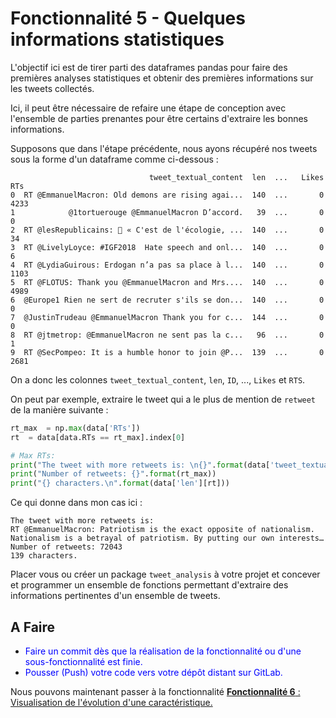 # Fonctionnalité 5 - Quelques informations statistiques

L'objectif ici est de tirer parti des dataframes pandas pour faire des premières analyses statistiques et obtenir des premières informations sur les tweets collectés.

Ici, il peut être nécessaire de refaire une étape de conception avec l'ensemble de parties prenantes pour être certains d'extraire les bonnes informations.


Supposons que dans l'étape précédente, nous ayons récupéré nos tweets sous la forme d'un dataframe comme ci-dessous :


```
                               tweet_textual_content  len  ...   Likes   RTs
0  RT @EmmanuelMacron: Old demons are rising agai...  140  ...       0  4233
1            @1tortuerouge @EmmanuelMacron D’accord.   39  ...       0     0
2  RT @lesRepublicains: 🌱 « C'est de l'écologie, ...  140  ...       0    34
3  RT @LivelyLoyce: #IGF2018  Hate speech and onl...  140  ...       0     6
4  RT @LydiaGuirous: Erdogan n’a pas sa place à l...  140  ...       0  1103
5  RT @FLOTUS: Thank you @EmmanuelMacron and Mrs....  140  ...       0  4989
6  @Europe1 Rien ne sert de recruter s'ils se don...  140  ...       0     0
7  @JustinTrudeau @EmmanuelMacron Thank you for c...  144  ...       0     0
8  RT @jtmetrop: @EmmanuelMacron ne sent pas la c...   96  ...       0     1
9  RT @SecPompeo: It is a humble honor to join @P...  139  ...       0  2681
```
On a donc les colonnes `tweet_textual_content`, `len`, `ID`, ..., `Likes` et `RTS`.

On peut par exemple, extraire le tweet qui a le plus de mention de `retweet` de la manière suivante :


```PYTHON
rt_max  = np.max(data['RTs'])
rt  = data[data.RTs == rt_max].index[0]

# Max RTs:
print("The tweet with more retweets is: \n{}".format(data['tweet_textual_content'][rt]))
print("Number of retweets: {}".format(rt_max))
print("{} characters.\n".format(data['len'][rt]))
```
Ce qui donne dans mon cas ici :

```
The tweet with more retweets is: 
RT @EmmanuelMacron: Patriotism is the exact opposite of nationalism. Nationalism is a betrayal of patriotism. By putting our own interests…
Number of retweets: 72043
139 characters.

```

Placer vous ou créer un package `tweet_analysis` à votre projet et concever et programmer un ensemble de fonctions permettant d'extraire des informations pertinentes d'un ensemble de tweets.


## A Faire

+ <span style='color:blue'>Faire un commit dès que la réalisation de la  fonctionnalité ou d'une sous-fonctionnalité est finie.</span> 
+ <span style='color:blue'>Pousser (Push) votre code vers votre dépôt distant sur GitLab.</span> 


Nous pouvons maintenant passer à la fonctionnalité [**Fonctionnalité 6** : Visualisation de l'évolution d'une caractéristique.](./S2_TweetTimeSeries.md)


 

